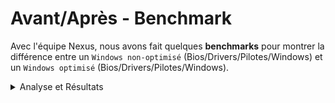 # Avant/Après - Benchmark 
Avec l'équipe Nexus, nous avons fait quelques **benchmarks** pour montrer la différence entre un `Windows non-optimisé` (Bios/Drivers/Pilotes/Windows) et un `Windows optimisé` (Bios/Drivers/Pilotes/Windows).

<details><summary>Analyse et Résultats</summary>
<hr>
  
**[CapeFrameX](https://www.capframex.com/)**
  
Nous avons utilisé le logiciel **CapeFrameX** pour réaliser nos `benchmarks`, pour observer et tirer une conclusion finale 

